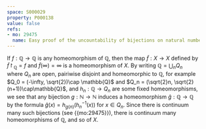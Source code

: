 ```yaml
---
space: S000029
property: P000138
value: false
refs:
- mo: 29475
  name: Easy proof of the uncountability of bijections on natural numbers
---
```


If $f:\mathbb{Q}\to\mathbb{Q}$ is any homeomorphism of $\mathbb{Q}$, then the map $\tilde{f}:X\to X$ defined by $\tilde{f}\restriction_\mathbb{Q} = f$ and $\tilde{f}(\infty) = \infty$ is a homeomorphism of $X$. By writing $\mathbb{Q} = \bigcup_n Q_n$ where $Q_n$ are open, pairiwise disjoint and homeomorphic to $\mathbb{Q}$, for example $Q_0 = (-\infty, \sqrt{2})\cap \mathbb{Q}$ and $Q_n = (\sqrt{2}n, \sqrt{2}(n+1))\cap\mathbb{Q}$, and $h_n:\mathbb{Q}\to Q_n$ are some fixed homeomorphisms, we see that any bijection $g:\mathbb{N}\to\mathbb{N}$ induces a homeomorphism $\hat{g}:\mathbb{Q}\to\mathbb{Q}$ by the formula $\hat{g}(x) = h_{g(n)}(h_n^{-1}(x))$ for $x\in Q_n$. Since there is continuum many such bijections (see {{mo:29475}}), there is continuum many homeomorphisms of $\mathbb{Q}$, and so of $X$.
